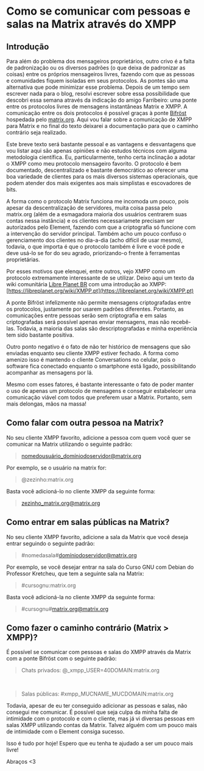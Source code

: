 # Como se comunicar com pessoas e salas na Matrix através do XMPP


## Introdução

Para além do problema dos mensageiros proprietários, outro crivo é a falta de padronização ou os diversos padrões (o que deixa de padronizar as coisas) entre os próprios mensageiros livres, fazendo com que as pessoas e comunidades fiquem isoladas em seus protocolos. As pontes são uma alternativa que pode minimizar esse problema. Depois de um tempo sem escrever nada para o blog, resolvi escrever sobre essa possibilidade que descobri essa semana através da indicação do amigo Farribeiro: uma ponte entre os protocolos livres de mensagens instantâneas Matrix e XMPP. A comunicação entre os dois protocolos é possível graças à ponte [Bifröst](https://github.com/matrix-org/matrix-bifrost/wiki/Address-syntax) hospedada pelo [matrix.org](https://matrix.org/). Aqui vou falar sobre a comunicação de XMPP para Matrix e no final do texto deixarei a documentação para que o caminho contrário seja realizado.

Este breve texto será bastante pessoal e as vantagens e desvantagens que vou listar aqui são apenas opiniões e não estudos técnicos com alguma metodologia científica. Eu, particularmente, tenho certa inclinação a adotar o XMPP como meu protocolo mensageiro favorito. O protocolo é bem documentado, descentralizado e bastante democrático ao oferecer uma boa variedade de clientes para os mais diversos sistemas operacionais, que podem atender dos mais exigentes aos mais simplistas e escovadores de bits.

A forma como o protocolo Matrix funciona me incomoda um pouco, pois apesar da descentralização de servidores, muita coisa passa pelo matrix.org (além de a esmagadora maioria dos usuários centrarem suas contas nessa instância) e os clientes necessariamete precisam ser autorizados pelo Element, fazendo com que a criptografia só funcione com a intervenção do servidor principal. Também acho um pouco confuso o gerenciamento dos clientes no dia-a-dia (acho difícil de usar mesmo), todavia, o que importa é que o protocolo também é livre e você pode e deve usá-lo se for do seu agrado, priorizando-o frente à ferramentas proprietárias.

Por esses motivos que elenquei, entre outros, vejo XMPP como um protocolo extremamente interessante de se utilizar. Deixo aqui um texto da wiki comunitária [Libre Planet BR](https://libreplanet.org/wiki/Main_Page) com uma introdução ao XMPP: [https://libreplanet.org/wiki/XMPP.pt](https://libreplanet.org/wiki/XMPP.pt)

A ponte Bifröst infelizmente não permite mensagens criptografadas entre os protocolos, justamente por usarem padrões diferentes. Portanto, as comunicações entre pessoas serão sem criptografia e em salas criptografadas será possível apenas enviar mensagens, mas não recebê-las. Todavia, a maioria das salas são descriptografadas e minha experiência tem sido bastante positiva.

Outro ponto negativo é o fato de não ter histórico de mensagens que são enviadas enquanto seu cliente XMPP estiver fechado. A forma como amenizo isso é mantendo o cliente Conversations no celular, pois o software fica conectado enquanto o smartphone está ligado, possibilitando acompanhar as mensagens por lá.

Mesmo com esses fatores, é bastante interessante o fato de poder manter o uso de apenas um protocolo de mensagens e conseguir estabelecer uma comunicação viável com todos que preferem usar a Matrix. Portanto, sem mais delongas, mãos na massa!

## Como falar com outra pessoa na Matrix?

No seu cliente XMPP favorito, adicione a pessoa com quem você quer se comunicar na Matrix utilizando o seguinte padrão:

> nomedousuário_domíniodoservidor@matrix.org

Por exemplo, se o usuário na matrix for:

> @zezinho:matrix.org

Basta você adicioná-lo no cliente XMPP da seguinte forma:

> zezinho_matrix.org@matrix.org

## Como entrar em salas públicas na Matrix?

No seu cliente XMPP favorito, adicione a sala da Matrix que você deseja entrar seguindo o seguinte padrão:

> #nomedasala#domíniodoservidor@matrix.org

Por exemplo, se você desejar entrar na sala do Curso GNU com Debian do Professor Kretcheu, que tem a seguinte sala na Matrix:

> #cursognu:matrix.org

Basta você adicioná-la no cliente XMPP da seguinte forma:

> #cursognu#matrix.org@matrix.org

## Como fazer o caminho contrário (Matrix > XMPP)?

É possível se comunicar com pessoas e salas do XMPP através da Matrix com a ponte Bifröst com o seguinte padrão:

>Chats privados: @_xmpp_USER=40DOMAIN:matrix.org

<br>

>Salas públicas: #xmpp_MUCNAME_MUCDOMAIN:matrix.org

Todavia, apesar de eu ter conseguido adicionar as pessoas e salas, não consegui me comunicar. É possível que seja culpa da minha falta de intimidade com o protocolo e com o cliente, mas já vi diversas pessoas em salas XMPP utilizando contas da Matrix. Talvez alguém com um pouco mais de intimidade com o Element consiga sucesso.

Isso é tudo por hoje! Espero que eu tenha te ajudado a ser um pouco mais livre!

Abraços <3

